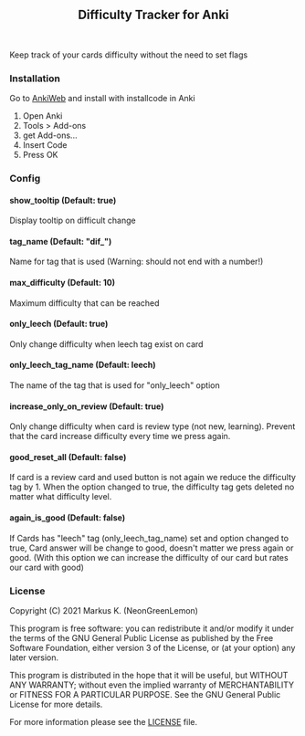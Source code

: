 <h2 align="center">Difficulty Tracker for Anki</h2>
<br>

Keep track of your cards difficulty without the need to set flags

### Installation
Go to [AnkiWeb](https://ankiweb.net/shared/info/1646158061) and install with installcode in Anki

1. Open Anki
2. Tools > Add-ons
3. get Add-ons...
4. Insert Code
5. Press OK

### Config
#### show_tooltip (Default: true)
Display tooltip on difficult change

#### tag_name (Default: "dif_")
Name for tag that is used (Warning: should not end with a number!)

#### max_difficulty (Default: 10)
Maximum difficulty that can be reached

#### only_leech (Default: true)
Only change difficulty when leech tag exist on card

#### only_leech_tag_name (Default: leech)
The name of the tag that is used for "only_leech" option

#### increase_only_on_review (Default: true)
Only change difficulty when card is review type (not new, learning).
Prevent that the card increase difficulty every time we press again.

#### good_reset_all (Default: false)
If card is a review card and used button is not again we reduce the difficulty tag by 1.
When the option changed to true, the difficulty tag gets deleted no matter what difficulty level.

#### again_is_good (Default: false)
If Cards has "leech" tag (only_leech_tag_name) set and option changed to true,
Card answer will be change to good, doesn't matter we press again or good.
(With this option we can increase the difficulty of our card but rates our card with good)

### License

Copyright (C) 2021  Markus K. (NeonGreenLemon)

This program is free software: you can redistribute it and/or modify
it under the terms of the GNU General Public License as published by
the Free Software Foundation, either version 3 of the License, or
(at your option) any later version.

This program is distributed in the hope that it will be useful,
but WITHOUT ANY WARRANTY; without even the implied warranty of
MERCHANTABILITY or FITNESS FOR A PARTICULAR PURPOSE.  See the
GNU General Public License for more details.

For more information please see the [LICENSE](LICENSE) file.